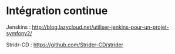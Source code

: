 # Intégration continue

Jenskins : http://blog.lazycloud.net/utiliser-jenkins-pour-un-projet-symfony2/

Stridr-CD : https://github.com/Strider-CD/strider
